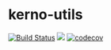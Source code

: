 # kerno-utils
[![Build Status](https://travis-ci.org/kerno-bpm/kerno-utils.svg?branch=develop)](https://travis-ci.org/kerno-bpm/kerno-utils)
[![](https://jitpack.io/v/kerno-bpm/kerno-utils.svg)](https://jitpack.io/#kerno-bpm/kerno-utils)
[![codecov](https://codecov.io/gh/kerno-bpm/kerno-utils/branch/develop/graph/badge.svg)](https://codecov.io/gh/kerno-bpm/kerno-utils)